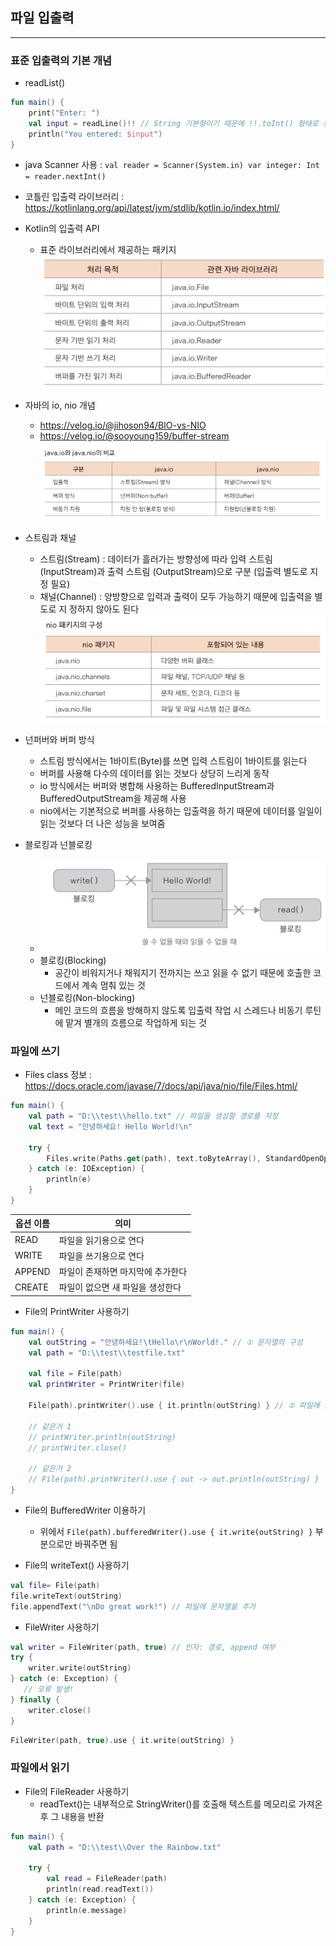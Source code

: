 ## 파일 입출력

---

### 표준 입출력의 기본 개념

- readList()
```kotlin
fun main() {
    print("Enter: ")
    val input = readLine()!! // String 기본형이기 때문에 !!.toInt() 형태로 호출 가능
    println("You entered: $input")
}
```
- java Scanner 사용 : `val reader = Scanner(System.in) var integer: Int = reader.nextInt() `
- 코틀린 입출력 라이브러리 : https://kotlinlang.org/api/latest/jvm/stdlib/kotlin.io/index.html/


- Kotlin의 입출력 API
  - 표준 라이브러리에서 제공하는 패키지
  ![img.png](img.png)
- 자바의 io, nio 개념
  - https://velog.io/@jihoson94/BIO-vs-NIO
  - https://velog.io/@sooyoung159/buffer-stream
  ![img_1.png](img_1.png)
- 스트림과 채널
  - 스트림(Stream) : 데이터가 흘러가는 방향성에 따라 입력 스트림(InputStream)과 출력 스트림
    (OutputStream)으로 구분 (입출력 별도로 지정 필요)
  - 채널(Channel) : 양방향으로 입력과 출력이 모두 가능하기 때문에 입출력을 별도로 지
    정하지 않아도 된다
  ![img_2.png](img_2.png)
- 넌퍼버와 버퍼 방식
  - 스트림 방식에서는 1바이트(Byte)를 쓰면 입력 스트림이 1바이트를 읽는다
  - 버퍼를 사용해 다수의 데이터를 읽는 것보다 상당히 느리게 동작
  - io 방식에서는 버퍼와 병합해 사용하는 BufferedInputStream과 BufferedOutputStream을 제공해 사용
  - nio에서는 기본적으로 버퍼를 사용하는 입출력을 하기 때문에 데이터를 일일이 읽는 것보다 더 나은 성능을 보여줌

- 블로킹과 넌블로킹
  - ![img_3.png](img_3.png)
  - 블로킹(Blocking)
    - 공간이 비워지거나 채워지기 전까지는 쓰고 읽을 수 없기 때문에 호출한 코드에서 계속 멈춰 있는 것
  - 넌블로킹(Non-blocking)
    - 메인 코드의 흐름을 방해하지 않도록 입출력 작업 시 스레드나 비동기 루틴에 맡겨 별개의 흐름으로 작업하게 되는 것

### 파일에 쓰기
- Files class 정보 : https://docs.oracle.com/javase/7/docs/api/java/nio/file/Files.html/

```kotlin
fun main() {
    val path = "D:\\test\\hello.txt" // 파일을 생성할 경로를 지정
    val text = "안녕하세요! Hello World!\n"
    
    try {
        Files.write(Paths.get(path), text.toByteArray(), StandardOpenOption.CREATE)
    } catch (e: IOException) {
        println(e)
    }
}
```
| 옵션 이름  | 의미                 |
|--------|--------------------|
| READ   | 파일을 읽기용으로 연다       |
| WRITE  | 파일을 쓰기용으로 연다       |
| APPEND | 파일이 존재하면 마지막에 추가한다 |
| CREATE | 파일이 없으면 새 파일을 생성한다 |

- File의 PrintWriter 사용하기

```kotlin
fun main() {
    val outString = "안녕하세요!\tHello\r\nWorld!." // ① 문자열의 구성
    val path = "D:\\test\\testfile.txt"

    val file = File(path)
    val printWriter = PrintWriter(file)

    File(path).printWriter().use { it.println(outString) } // ② 파일에 출력

    // 같은거 1
    // printWriter.println(outString)
    // printWriter.close()

    // 같은거 2
    // File(path).printWriter().use { out -> out.println(outString) }
}
```

- File의 BufferedWriter 이용하기
  - 위에서 `File(path).bufferedWriter().use { it.write(outString) }` 부분으로만 바꿔주면 됨

- File의 writeText() 사용하기
```kotlin
val file= File(path)
file.writeText(outString)
file.appendText("\nDo great work!") // 파일에 문자열을 추가
```

- FileWriter 사용하기
```kotlin
val writer = FileWriter(path, true) // 인자: 경로, append 여부
try {
    writer.write(outString)
} catch (e: Exception) {
   // 오류 발생!
} finally {
    writer.close()
}
```
```kotlin
FileWriter(path, true).use { it.write(outString) }
```

### 파일에서 읽기

- File의 FileReader 사용하기
  - readText()는 내부적으로 StringWriter()를 호출해 텍스트를 메모리로 가져온 후 그 내용을 반환
```kotlin
fun main() {
    val path = "D:\\test\\Over the Rainbow.txt"
 
    try {
        val read = FileReader(path)
        println(read.readText())
    } catch (e: Exception) {
        println(e.message)
    }
}
```